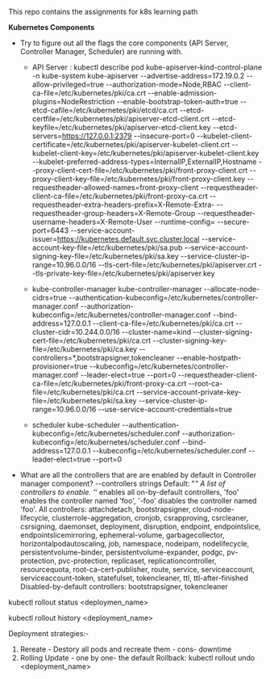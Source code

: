 This repo contains the assignments for k8s learning path

**Kubernetes Components**
 - Try to figure out all the flags the core components (API Server, Controller Manager, Scheduler) are running with.
    - API Server : kubectl describe pod kube-apiserver-kind-control-plane -n kube-system
         kube-apiserver
      --advertise-address=172.19.0.2
      --allow-privileged=true
      --authorization-mode=Node,RBAC
      --client-ca-file=/etc/kubernetes/pki/ca.crt
      --enable-admission-plugins=NodeRestriction
      --enable-bootstrap-token-auth=true
      --etcd-cafile=/etc/kubernetes/pki/etcd/ca.crt
      --etcd-certfile=/etc/kubernetes/pki/apiserver-etcd-client.crt
      --etcd-keyfile=/etc/kubernetes/pki/apiserver-etcd-client.key
      --etcd-servers=https://127.0.0.1:2379
      --insecure-port=0
      --kubelet-client-certificate=/etc/kubernetes/pki/apiserver-kubelet-client.crt
      --kubelet-client-key=/etc/kubernetes/pki/apiserver-kubelet-client.key
      --kubelet-preferred-address-types=InternalIP,ExternalIP,Hostname
      --proxy-client-cert-file=/etc/kubernetes/pki/front-proxy-client.crt
      --proxy-client-key-file=/etc/kubernetes/pki/front-proxy-client.key
      --requestheader-allowed-names=front-proxy-client
      --requestheader-client-ca-file=/etc/kubernetes/pki/front-proxy-ca.crt
      --requestheader-extra-headers-prefix=X-Remote-Extra-
      --requestheader-group-headers=X-Remote-Group
      --requestheader-username-headers=X-Remote-User
      --runtime-config=
      --secure-port=6443
      --service-account-issuer=https://kubernetes.default.svc.cluster.local
      --service-account-key-file=/etc/kubernetes/pki/sa.pub
      --service-account-signing-key-file=/etc/kubernetes/pki/sa.key
      --service-cluster-ip-range=10.96.0.0/16
      --tls-cert-file=/etc/kubernetes/pki/apiserver.crt
      --tls-private-key-file=/etc/kubernetes/pki/apiserver.key

    - kube-controller-manager
        kube-controller-manager
      --allocate-node-cidrs=true
      --authentication-kubeconfig=/etc/kubernetes/controller-manager.conf
      --authorization-kubeconfig=/etc/kubernetes/controller-manager.conf
      --bind-address=127.0.0.1
      --client-ca-file=/etc/kubernetes/pki/ca.crt
      --cluster-cidr=10.244.0.0/16
      --cluster-name=kind
      --cluster-signing-cert-file=/etc/kubernetes/pki/ca.crt
      --cluster-signing-key-file=/etc/kubernetes/pki/ca.key
      --controllers=*,bootstrapsigner,tokencleaner
      --enable-hostpath-provisioner=true
      --kubeconfig=/etc/kubernetes/controller-manager.conf
      --leader-elect=true
      --port=0
      --requestheader-client-ca-file=/etc/kubernetes/pki/front-proxy-ca.crt
      --root-ca-file=/etc/kubernetes/pki/ca.crt
      --service-account-private-key-file=/etc/kubernetes/pki/sa.key
      --service-cluster-ip-range=10.96.0.0/16
      --use-service-account-credentials=true
    
    - scheduler
        kube-scheduler
      --authentication-kubeconfig=/etc/kubernetes/scheduler.conf
      --authorization-kubeconfig=/etc/kubernetes/scheduler.conf
      --bind-address=127.0.0.1
      --kubeconfig=/etc/kubernetes/scheduler.conf
      --leader-elect=true
      --port=0

 - What are all the controllers that are are enabled by default in Controller manager component?
    --controllers strings     Default: "*"
    A list of controllers to enable. '*' enables all on-by-default controllers, 'foo' enables the controller named 'foo', '-foo' disables the controller named 'foo'.
    All controllers: attachdetach, bootstrapsigner, cloud-node-lifecycle, clusterrole-aggregation, cronjob, csrapproving, csrcleaner, csrsigning, daemonset, deployment, disruption, endpoint, endpointslice, endpointslicemirroring, ephemeral-volume, garbagecollector, horizontalpodautoscaling, job, namespace, nodeipam, nodelifecycle, persistentvolume-binder, persistentvolume-expander, podgc, pv-protection, pvc-protection, replicaset, replicationcontroller, resourcequota, root-ca-cert-publisher, route, service, serviceaccount, serviceaccount-token, statefulset, tokencleaner, ttl, ttl-after-finished
    Disabled-by-default controllers: bootstrapsigner, tokencleaner


kubectl rollout status <deploymen_name>

kubectl rollout history <deployment_name>

Deployment strategies:-
1. Rereate - Destory all pods and recreate them - cons- downtime
2. Rolling Update - one by one- the default 
Rollback:
kubectl rollout undo <deployment_name>